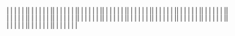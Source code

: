 <!-- !inizializzazione  -->
<!-- creato progetto con ('composer create-project --prefer-dist laravel/laravel:^7.0 deliver-boo') -->
<!-- creato db 'deliver_db' e agganciato nel file env  -->
<!-- mod webpack processCssUrls -->
<!-- install 'composer require laravel/ui:^2.4' -->
<!-- installiamo vue --- auth 'php artisan ui vue --auth' -->
<!-- avviato npm install  -->
<!-- avviato npm run dev -->
<!-- ! migration -->
<!-- php artisan make:model Models/'NomeModello' - m per creare tutti i modelli e le migration delle tabelle madri -->
<!-- php artisan make:migration update_users_ table --table=users per aggiungere i dati alla tabella users già esistente -->
<!-- php artisan make:migration create_nome_tabponte_table per creare le migration delle tabelle ponti  -->
<!-- Inserite nei modelli interessati le relazioni 'many to many' per collegare la tabella ponte alle due tabelle madri -->
<!-- php artisan make:migration add_foreign_user_id_on_products_table --table=products per aggiungere la foreign key nelle tabelle deboli per le relazioni 'one to many' -->
<!-- ! seeder -->
<!-- in caso di problemi utilizzare il comando 'composer dumpautoload' e attendere il ricaricamento  -->
<!-- rifare il comando 'php artisan migrate:fresh --seed'  -->
<!--  andiamo a creare i seeder autocompilando i vari ciampi con i faker -->
<!-- per quanto riguarda le tabelle ponte andiamo a definire un legame 'faker' andando ad aggiunger la fk partendo dall' array degli id presenti nelle tabelle 'madri ' e aggiungendole random es:  for ($x = 0; $x < 10; $x++) {
                /* Attaching ingredient id to pivot table */
                $new_product->ingredients()->attach(Arr::random($ingredients_id));
            }-->

<!-- ! rotte -->
<!-- Create rotte api, usare naming convention di Laravel e chiamare il nome della rotta con lo stesso nome del modello su cui andrò a lavorare-->

<!-- // Step da fare:  -->
<!--? 1. Users: view;  -->
<!--? 2. Category: inserire i dati nel db;  -->
<!--? 3. Ordini: view;  -->
<!--? 4. Prodotti: Crud + view;  -->
<!--? 5. Ingredienti; Crud + view;  -->
<!--? 6: Type: inserire i dati nel db; -->

|
|
|
|
|
||
|
|
|
|
|
||
|
|
|
|
|
||
|
|
|
|
|
||
|
|
|
|
|
||
|
|
|
|
|
||
|
|
|
|
|
||
|
|
|
|
|
||
|
|
|
|
|
||
|
|
|
|
|
||
|
|
|
|
|
||
|
|
|
|
|
||
|
|
|
|
|
||
|
|
|
|
|
||
|
|
|
|
|
||
|
|
|
|
|
||
|
|
|
|
|
||
|
|
|
|
|
||
|
|
|
|
|
||
|
|
|
|
|
||
|
|
|
|
|
|

<!--
DeliveBoo

Introduzione	2
Tipi di Utenti	2
Lista delle pagine	2
Requisiti Tecnici	3
(RT1) Client-side Validation	3
(RT2) Sistema di Pagamento	3
(RT3) Il sito è responsive	3
(RT4) La ricerca dei ristoranti avviene senza il refresh	3
Requisiti Funzionali	3
(RF1) Permettere ai ristoratori di registrarsi alla piattaforma	3
(RF2) Permettere ai ristoratori di aggiungere un piatto	4
(RF3) Permette ai visitatori di ricercare per tipologia di ristorante	4
(RF4) Permettere ai visitatori di vedere il menu di un ristorante	4
(RF5) Permettere ai UI di pagare l’ordinazione	5
(RF6) Permettere ai ristoratori di visualizzare il riepilogo degli ordini ricevuti	5
(RF7) Permettere ai ristoratori di visualizzare le statistiche degli ordini	5
Consigli CTO	5


Introduzione
DeliveBoo è una web app che permette di ordinare cibo a domicilio nella città di ***.

Permette agli utenti di cercare i loro cibi preferiti, preparati dai loro ristoranti fiducia. Tutto rimanendo comodamente sul divano di casa.

Tipi di Utenti
Definiamo i seguenti tipi di utente che possono utilizzare DeliveBoo:
Utente Interessato (UI): un utente non registrato che visita il sito
Utente Registrato (UR): un utente che ha effettuato la registrazione come ristoratore
Lista delle pagine

<!-- ?Homepage:
offre la possibilità di cliccare sulle tipologie di ristorante e senza il refresh della pagina ottenere una lista ristoranti con le tipologie di appartenenza sotto ogni nome.
<!-- ?Pagina Menù Ristoratore Pubblica:
permette di visualizzare il menù di un particolare ristoratore.
È possibile scegliere i cibi desiderati e relativa quantità per inserirli nel carrello.
Il carrello si popola con i cibi selezionati e le relative quantità.
<!-- ?Pagina carrello/checkout:
permette di modificare le quantità dei cibi e di procedere all’ordine.
È possibile acquistare solo da un ristoratore alla volta.
Tramite questo pannello è possibile pagare inserendo i dettagli della carta di credito.
<!-- ?Dashboard Utente Registrato:
permette la gestione dei propri dati e l’inserimento dei piatti disponibili
<!-- # (CRUD)Pagina Lista Piatti
Da qui è possibile accedere alla modifica e cancellazione dei propri piatti
I piatti non hanno categoria e si mostrano in ordine alfabetico. (possibilità di integrare ordinamento e categoria successivamente)
<!-- # (CRUD) Pagina Piatto
<!-- # (CRUD) pagina per l’inserimento del piatto singolo con descrizione e prezzo
<!-- # (CRUD) Pagina Lista Ordini Ricevuti
<!-- # (CRUD) Pagina Statistiche Ordini
permette di visualizzare le statistiche degli ordini.
Nello specifico i grafici mostrano il numero di ordini per mesi/anni e l’ammontare delle vendite

Requisiti Tecnici
(RT1) Client-side Validation
Tutti gli input inseriti dall’utente sono controllati client-side (oltre che server-side) per un controllo di veridicità (es. il prezzo di un piatto deve essere positivo).
(RT2) Sistema di Pagamento
Il sistema di pagamento utilizzato è Braintree: https://www.braintreepayments.com/
Il sistema permette agli sviluppatori di simulare pagamenti senza essere approvati formalmente e senza utilizzare vere carte di credito.
(RT3) Il sito è responsive
Il sito è correttamente visibile da desktop e da smartphone.
(RT4) La ricerca dei ristoranti avviene senza il refresh

Requisiti Funzionali
La piattaforma soddisfa i seguenti requisiti funzionali (RF) che vengono dettagliati nelle pagine successive:

(RF1) Permettere ai ristoratori di registrarsi alla piattaforma
(RF2) Permettere ai ristoratori di aggiungere un piatto
(RF3) Permette ai visitatori di ricercare per tipologia di ristorante
(RF4) Permettere ai visitatori di vedere il menu di un ristorante
(RF5) Permettere ai UI di pagare l’ordinazione
(RF6) Permettere ai ristoratori di visualizzare il riepilogo degli ordini ricevuti
(RF7) Permettere ai ristoratori di visualizzare le statistiche degli ordini


(RF1) Permettere ai ristoratori di registrarsi alla piattaforma
Visibilità: UI
Descrizione:
L’applicazione permette ai ristoratori di registrarsi alla piattaforma e creare un profilo.
Le informazioni che l’utente può inserire sono:
<!-- ! Email *
<!-- ! Password *
<!-- ! Nome Attività *
<!-- ! Indirizzo *
<!-- ! PIVA *
<!-- ! Uno o più tipologie*: italiano, internazionale, cinese, giapponese, messicano, indiano, pesce, carne, pizza...
Sono contrassegnati con * i dati obbligatori.


Email e password sono utilizzati dall’utente per fare il login alla piattaforma.
Non è previsto un pannello per modificare le informazioni inserite una volta registrato.
I form devono rispettare RT1


Risultato: Un nuovo utente viene creato nel sistema
Eccezioni: Esiste già nel sistema un utente con l’email inserita


(RF2) Permettere ai ristoratori di aggiungere un piatto
Visibilità: UR
Descrizione: Un ristoratore ha la possibilità di inserire uno o più piatti all’interno del sistema.
Per inserire un nuovo piatto vanno inserite le seguenti informazioni:
Nome piatto
Ingredienti/descrizione
Prezzo
visibile si/no


È possibile modificare le informazioni inserite
I form devono rispettare RT1.

Risultato: Un piatto è inserito nel sistema e le sue informazioni sono aggiornate
Eccezioni: /


(RF3) Permette ai visitatori di ricercare per tipologia di ristorante
Visibilità: UI / UR
Descrizione: Un utente è in grado di ricercare per una o più tipologie di ristorante
La ricerca dei ristoranti deve rispettare RT4

Risultato: Viene generata una lista di ristoranti che corrispondono alla ricerca
Eccezioni: /


(RF4) Permettere ai visitatori di vedere il menu di un ristorante
Visibilità: UI / UR
Descrizione: Selezionando un ristoratore appaiono tutti i dettagli disponibili riguardanti il ristorante e i piatti disponibili.
È possibile aggiungere piatti al carrello cliccando sui singoli prodotti.
Il carrello si visualizza in pagina e si aggiorna senza refresh.

Risultato: Viene visualizzata la pagina del menu
Eccezioni: /




(RF5) Permettere ai UI di pagare l’ordinazione
Visibilità: UI / UR
Descrizione: in questa pagina è possibile aggiornare il carrello e inserire i dati per la consegna e della carta di credito con cui processare il pagamento

Risultato: L’ordine viene effettuato e si viene inviati ad una pagina di avvenuto ordine e viene inviata una mail all’utente e al ristoratore
Eccezioni: Il sistema di pagamento non ha processato correttamente il pagamento / i dati della carta di credito non sono validi


(RF6) Permettere ai ristoratori di visualizzare il riepilogo degli ordini ricevuti
Visibilità: UR
Descrizione: Un ristoratore ha la possibilità di vedere il riepilogo degli ordini ricevuti, con i dati dell’utente che ha effettuato l’ordine.

Risultato: L'utente visualizza il riepilogo degli ordini ricevuti, ordinati in modo decrescente per data
Eccezioni: /


(RF7) Permettere ai ristoratori di visualizzare le statistiche degli ordini
Visibilità: UR
Descrizione: Un ristoratore ha la possibilità di vedere le statistiche degli ordini ricevuti

Risultato: L'utente visualizza le statistiche degli ordini ricevuti per mese/anno e l’ammontare delle vendite
Eccezioni: /








Consigli del CTO
Organizzazione
Non iniziare a scrivere subito codice: è importante leggere e rileggere bene il documento per avere un’idea chiara del progetto.

I RF sono in ordine di necessità e complessità: seguendo l’ordine si costruisce un’applicazione completa con funzionalità crescenti.
È essenziale però avere bene in mente la strada da seguire per non fare scelte iniziali che andranno totalmente cambiate successivamente

È importante che la fase di progettazione iniziale sia affrontata da tutto il team.
Durante questo step il team ragiona sull'implementazione delle feature (ad es. si analizzano i requisiti funzionali, si definisce la struttura del dato a DB, si disegnano i wireframe dei flussi applicativi etc.).

In seguito si suddivide l'operatività in task ben definite che potrebbero essere assegnate ai diversi membri in modo da parallelizzare lo sviluppo e procedere spediti (ad es. sistemare Model e Migrations, studiare come utilizzare API esterne e nuove librerie, implementare i layout per la parte visuale, ecc.).

Affinché il lavoro in team sia proficuo è però essenziale essere sempre aggiornati su tutti gli step, anche se non sviluppati in prima persona. A tale scopo è quindi necessario fissare diversi meeting giornalieri affinché ci si possa coordinare, eventualmente integrare le features completate nel branch master, o effettuare debugging.

Tecnologie da utilizzare
Non c’è alcun limite nelle tecnologie utilizzabili, purchè rispettino i requisiti.
Chiaramente la scelta più ovvia (e consigliata) è quella di usare Laravel e Vue.
Vue
È possibile, ma non indispensabile, usare i componenti di Vue.
Uno script Vue, come qualunque altro script JS, può essere caricato solo nelle pagine necessarie. È possibile quindi creare un file js per usare Vue in una determinata view blade.
Ricerca
Per soddisfare il fatto che non si deve avere un refresh della pagina della ricerca bisogna fare delle chiamate ajax.
Il metodo più utilizzato in questi casi è fare in modo che ogni cambiamento di input vada a modificare i campi utili alla ricerca nell’url (ad esempio: /ricerca?tipologia=cinese).
Dopo ogni cambiamento viene fatta una chiamata ajax con i parametri presenti nella URL.
Carrello (solo per DeliveBoo)
Le informazioni sui piatti aggiunti al carrello devono essere persistenti lato client anche al refresh o al cambio pagina. Per ottenere questa persistenza, esistono diverse tecnologie native del browser che si possono sfruttare.
Statistiche
Potete utilizzare https://www.chartjs.org/

 -->

 <!-- ? Tecnologie da andare a vedere -->
 <!-- Statistiche Potete utilizzare https://www.chartjs.org/  -->
 <!--Pagamento utilizzato è Braintree: https://www.braintreepayments.com/  -->
 <!-- Per ottenere latitudine e longitudine a partire da un indirizzo e allo stesso modo visualizzare il punto sulla mappa, è utilizzato TomTom: https://developer.tomtom.com/ -->
